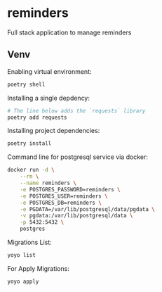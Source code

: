 # reminders
Full stack application to manage reminders

## Venv 

Enabling virtual environment:
```sh
poetry shell
```
Installing a single depdency:
```sh
# The line below adds the `requests` library
poetry add requests
```

Installing project dependencies:
```sh
poetry install
```

Command line for postgresql service via docker:
```sh
docker run -d \
    --rm \
    --name reminders \
    -e POSTGRES_PASSWORD=reminders \
    -e POSTGRES_USER=reminders \
    -e POSTGRES_DB=reminders \
    -e PGDATA=/var/lib/postgresql/data/pgdata \
    -v pgdata:/var/lib/postgresql/data \
    -p 5432:5432 \
    postgres
```

Migrations List:
```sh
yoyo list 
```
For Apply Migrations:
```sh
yoyo apply
```